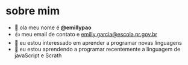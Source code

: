 # sobre mim
- 👋 ola meu nome é **@emillypao**
- :+1: meu email de contato e emilly.garcia@escola.pr.gov.br
- 👀 eu estou interessado em aprender a programar novas linguagens 
- 🌱 eu estou aprendendo a programar recentemente a linguagem de javaScript e Scrath


<!---
emillypao/emillypao is a ✨ special ✨ repository because its `README.md` (this file) appears on your GitHub profile.
You can click the Preview link to take a look at your changes.
--->
